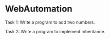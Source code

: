 # WebAutomation

Task 1:
Write a program to add two numbers.

Task 2:
Write a program to implement inheritance.
